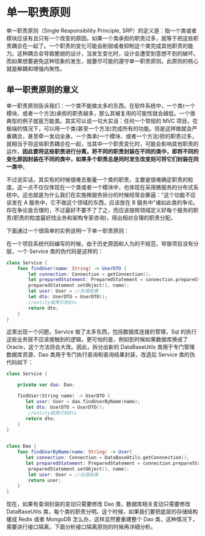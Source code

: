 # 单一职责原则

单一职责原则（Single Responsibility Principle, SRP）的定义是：指一个类或者模块应该有且只有一个改变的原因。如果一个类承担的职责过多，就等于把这些职责耦合在一起了。一个职责的变化可能会削弱或者抑制这个类完成其他职责的能力。这种耦合会导致脆弱的设计，当发生变化时，设计会遭受到意想不到的破坏。而如果想要避免这种现象的发生，就要尽可能的遵守单一职责原则。此原则的核心就是解耦和增强内聚性。

## 单一职责原则的意义

单一职责原则告诉我们：一个类不能做太多的东西。在软件系统中，一个类(一个模块、或者一个方法)承担的职责越多，那么其被复用的可能性就会越低。一个很典型的例子就是万能类。其实可以说一句大实话：任何一个常规的 MVC 项目，在极端的情况下，可以用一个类(甚至一个方法)完成所有的功能。但是这样做就会严重耦合，甚至牵一发动全身。一个类承(一个模块、或者一个方法)担的职责过多，就相当于将这些职责耦合在一起，当其中一个职责变化时，可能会影响其他职责的运作，**因此要将这些职责进行分离，将不同的职责封装在不同的类中，即将不同的变化原因封装在不同的类中，如果多个职责总是同时发生改变则可将它们封装在同一类中**。

不过说实话，其实有的时候很难去衡量一个类的职责，主要是很难确定职责的粒度。这一点不仅仅体现在一个类或者一个模块中，也体现在采用微服务的分布式系统中。这也就是为什么我们在实施微服务拆分的时候经常会撕逼："这个功能不应该发在 A 服务中，它不做这个领域的东西，应该放在 B 服务中"诸如此类的争论。存在争论是合理的，不过最好不要不了了之，而应该按照领域定义好每个服务的职责(职责的粒度最好找业务和架构专家咨询)，得出相对合理的职责分配。

下面通过一个很简单的实例说明一下单一职责原则：

在一个项目系统代码编写的时候，由于历史原因和人为的不规范，导致项目没有分层，一个 Service 类的伪代码是这样的：

```swift
class Service {
    func findUser(name: String) -> UserDTO {
        let connection: Connection = getConnection();
        let preparedStatement: PreparedStatement = connection.prepareStatement("SELECT * FROM t_user WHERE name = ?");
        preparedStatement.setObject(1, name);
        let user: User = //处理结果
        let dto: UserDTO = UserDTO();
        //entity值拷贝到dto
        return dto;
    }
}
```

这里出现一个问题，Service 做了太多东西，包括数据库连接的管理，Sql 的执行这些业务层不应该接触到的逻辑，更可怕的是，例如到时候如果数据库换成了 Oracle，这个方法将会大改。因此，拆分出新的 DataBaseUtils 类用于专门管理数据库资源，Dao 类用于专门执行查询和查询结果封装，改造后 Service 类的伪代码如下：

```swift
class Service {

    private var dao: Dao;

	findUser(String name) -> UserDTO {
       let user: User = dao.findUserByName(name);
       let dto: UserDTO = UserDTO();
        //entity值拷贝到dto
       return dto;
    }
}


class Dao {
    func findUserByName(name: String) -> User{
       let connection: Connection = DataBaseUtils.getConnnection();
       let preparedStatement: PreparedStatement = connection.prepareStatement("SELECT * FROM t_user WHERE name = ?");
		preparedStatement.setObject(1, name);
        let user: User = //处理结果
        return user;
    }
}
```

现在，如果有查询封装的变动只需要修改 Dao 类，数据库相关变动只需要修改 DataBaseUtils 类，每个类的职责分明。这个时候，如果我们要把底层的存储结构缓成 Redis 或者 MongoDB 怎么办，这样显然要重建整个 Dao 类，这种情况下，需要进行接口隔离，下面分析接口隔离原则的时候再详细分析。
